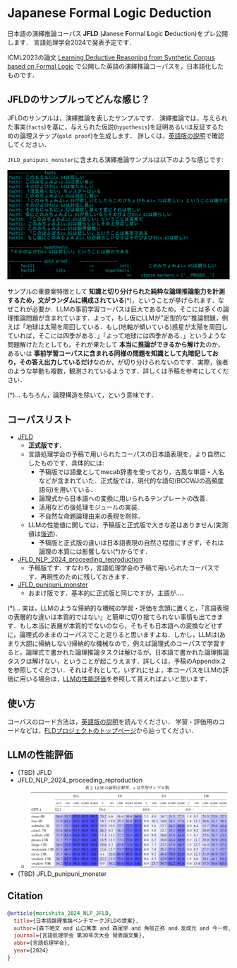 # Japanese Formal Logic Deduction
日本語の演繹推論コーパス **JFLD** (**J**anese **F**ormal **L**ogic **D**eduction)をプレ公開します．
言語処理学会2024で発表予定です．

ICML2023の論文 [Learning Deductive Reasoning from Synthetic Corpus based on Formal Logic](https://arxiv.org/abs/2308.07336) で公開した英語の演繹推論コーパスを，日本語化したものです．





## JFLDのサンプルってどんな感じ？
JFLDのサンプルは，演繹推論を表したサンプルです．
演繹推論では，与えられた事実(`facts`)を基に，与えられた仮説(`hypothesis`)を証明あるいは反証するための論理ステップ(`gold proof`)を生成します．
詳しくは，[英語版の説明](./README.md#What_does_the_dataset_example_look_like?)で確認してください．

`JFLD_punipuni_monster`に含まれる演繹推論サンプルは以下のような感じです:

![deduction_example](./images/JFLD_punipuni_monster.0.png)

サンプルの重要案特徴として **知識と切り分けられた純粋な論理推論能力を計測するため，文がランダムに構成されている**(*)，ということが挙げられます．なぜこれが必要か．LLMの事前学習コーパスは巨大であるため，そこには多くの論理推論問題が含まれています．よって，もし仮にLLMが"定型的な"推論問題，例えば「地球は太陽を周回している．もし(地軸が傾いている)惑星が太陽を周回していれば，そこには四季がある．」「よって地球には四季がある．」というような問題解けたたとしても，それが果たして **本当に推論ができるから解けた**のか，あるいは **事前学習コーパスに含まれる同様の問題を知識として丸暗記しており，その答え出力しているだけ**なのか，が切り分けられないのです．実際，後者のような挙動も複数，観測されているようです．詳しくは予稿を参考にしてください．


(*)... もちろん，論理構造を除いて，という意味です．



## コーパスリスト

* [JFLD](https://huggingface.co/datasets/hitachi-nlp/JFLD)
    - **正式版です．**
    - 言語処理学会の予稿で用いられたコーパスの日本語表現を，より自然にしたものです．具体的には:
        * 予稿版では語彙としてmecab辞書を使っており，古風な単語・人名などが含まれていた．正式版では，現代的な語句(BCCWJの高頻度語句)を用いている．
        * 論理式から日本語への変換に用いられるテンプレートの改善．
        * 活用などの後処理モジュールの実装．
        * 不自然な命題論理由来の表現を削除．
    - LLMの性能値に関しては，予稿版と正式版で大きな差はありません(実測値は[後述](#LLMの性能評価))．
        * 予稿版と正式版の違いは日本語表現の自然さ程度にすぎず，それは論理の本質には影響しない(*)からです．
* [JFLD_NLP_2024_proceeding_reproduction](https://huggingface.co/datasets/hitachi-nlp/JFLD_NLP_2024_proceeding_reproduction)
    * 予稿版です．すなわち，言語処理学会の予稿で用いられたコーパスです．再現性のために残しておきます．
* [JFLD_punipuni_monster](https://huggingface.co/datasets/hitachi-nlp/JFLD_punipuni_monster)
    * おまけ版です．基本的に正式版と同じですが，主語が...．


(*)... 実は，LLMのような帰納的な機械の学習・評価を念頭に置くと，「言語表現の表層的な違いは本質的ではない」と簡単に切り捨てられない事情も出てきます．もし本当に表層が本質的でないのなら，そもそも日本語への変換などせずに，論理式のままのコーパスでこと足りると思いますよね．しかし，LLMは(あまり大胆に帰納しない)帰納的な機械なので，例えば論理式のコーパスで学習すると，論理式で書かれた論理推論タスクは解けるが，日本語で書かれた論理推論タスクは解けない，ということが起こりえます．詳しくは，予稿のAppendix.2を参照してください．それはそれとして，いずれにせよ，本コーパスをLLMの評価に用いる場合は，[LLMの性能評価](#LLMの性能評価)を参照して貰えればよいと思います．




## 使い方
コーパスのロード方法は，[英語版の説明](./README.md#How_to_use_the_corpora)を読んでください．
学習・評価用のコードなどは，[FLDプロジェクトのトップページ](https://github.com/hitachi-nlp/FLD)から辿ってください．




## LLMの性能評価
* (TBD) JFLD
* JFLD_NLP_2024_proceeding_reproduction
    - ![proof_accuracy.JFLD_NLP_2024_proceeding_reproduction](./images/proof_accuracy.JFLD_NLP_2024_proceeding_reproduction.PNG)
* (TBD) JFLD_punipuni_monster









## Citation
```bibtex
@article{morishita_2024_NLP_JFLD,
  title={日本語論理推論ベンチマークJFLDの提案},
  author={森下皓文 and 山口篤季 and 森尾学 and 角掛正弥 and 友成光 and 今一修, and 十河泰弘},
  journal={言語処理学会 第30年次大会 発表論文集},
  abbr={言語処理学会},
  year={2024}
}
```
